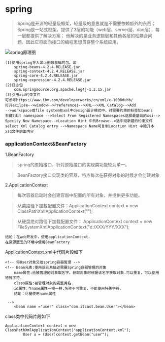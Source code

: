 # spring

> Spring是开源的轻量级框架，轻量级的意思就是不需要依赖额外的东西；
Spring是一站式框架，提供了3层的功能（web层、server层、dao层），每一层都提供了解决方案；
他解决的是业务逻辑层和其他各层的松耦合问题，因此它将面向接口的编程思想贯穿整个系统应用。

![spring原理图](https://note.youdao.com/yws/api/personal/file/7D8D1D75B72844259EABEC4B321132AE?method=download&shareKey=382c0389ec8739a90d344a7db74ce4f3)

```
(1)使用spring导入如上图最基础的包，如
    spring-beans-4.2.4.RELEASE.jar
    spring-context-4.2.4.RELEASE.jar
    spring-core-4.2.4.RELEASE.jar
    spring-expression-4.2.4.RELEASE.jar
(2)日志包
    com.springsource.org.apache.log4j-1.2.15.jar
(3)引用xsd约束文件
可参考https://www.ibm.com/developerworks/cn/xml/x-1008dubb/
打开ecilpse-->window-->Preferences-->XML-->XML Catalog-->Add
-->workspace或file system在xml中design设计模式中，对需要约束的标签如beans 
右键Edit namespace -->Select From Registered Namespaces选择最基础的xsi-->
Specity New Namespace-->Location Hint 中的Browse-->选中刚新建的约束文件
select Xml Catalog entry -->Namespace Name可复制Location Hint 中除开本xsd文件前面内容
```

### applicationContext&BeanFactory
1.BeanFactory

> spring的原始接口，针对原始接口的实现类功能较为单一。

> BeanFactory接口实现类的容器，特点每次在获得对象的时候才会创建对象

2.ApplicationContext

> 每次容器启动时会创建容器中配置的所有对象，并提供更多功能。

> 从类路径下加载配置文件：ApplicationContext context = new  ClassPathXmlApplicationContext("");

> 从硬盘绝对路径下加载配置文件：
ApplicationContext context = new FileSystemXmlApplicationContext("d:/XXX/YYY/XXX");

```
结论：在web开发中，使用applicationContext，
在资源匮乏的环境中使用BeanFactory
```
ApplicationContext.xml中代码片段如下
```
<!-- 将User对象交给spring容器管理 -->
<!-- Bean元素:使用该元素描述需要Spring容器管理的对象
	name属性:给被管理的对象取名字，获取对象时根据该名字获取对象.可以重复，可以使用特殊字符.
	class属性:被管理对象的完整类名.
	id属性:与name属性一模一样.名称不可重复，不能使用特殊字符.
	结论：尽量使用name属性
	
 -->
	<bean name ="user" class="com.itcast.bean.User"></bean>
```
class类中代码片段如下
```
ApplicationContext context = new ClassPathXmlApplicationContext("applicationContext.xml");
		User u = (User)context.getBean("user");
```